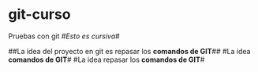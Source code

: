 # git-curso
Pruebas con git
#*Esto es cursiva*#

##La idea del proyecto en git es repasar los **comandos de GIT**##
#La idea **comandos de GIT**#
#La idea  repasar los **comandos de GIT**#
